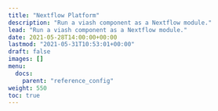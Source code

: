 ```yaml
---
title: "Nextflow Platform"
description: "Run a viash component as a Nextflow module."
lead: "Run a viash component as a Nextflow module."
date: 2021-05-28T14:00:00+00:00
lastmod: "2021-05-31T10:53:01+00:00"
draft: false
images: []
menu:
  docs:
    parent: "reference_config"
weight: 550
toc: true
---
```




